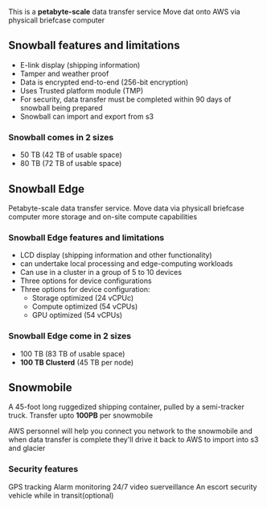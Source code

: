 This is a **petabyte-scale** data transfer service
Move dat onto AWS via physicall briefcase computer

## Snowball features and limitations
- E-link display (shipping information)
- Tamper and weather proof
- Data is encrypted end-to-end (256-bit encryption)
- Uses Trusted platform module (TMP)
- For security, data transfer must be completed within 90 days of snowball being prepared
- Snowball can import and export from s3

### Snowball comes in 2 sizes 
- 50 TB (42 TB of usable space)
- 80 TB (72 TB of usable space)

## Snowball Edge 
Petabyte-scale data transfer service.
Move data via physicall briefcase computer more storage and on-site compute capabilities

### Snowball Edge features and limitations
- LCD display (shipping information and other functionality)
- can undertake local processing and edge-computing workloads
- Can use in a cluster in a group of 5 to 10 devices 
- Three options for device configurations 
- Three options for device configuration: 
	- Storage optimized (24 vCPUc)
	- Compute optimized (54 vCPUs)
	- GPU optimized (54 vCPUs)

### Snowball Edge come in 2 sizes 
- 100 TB (83 TB of usable space)
- **100 TB Clusterd** (45 TB per node)


## Snowmobile 
A 45-foot long ruggedized shipping container, pulled by a semi-tracker truck.
Transfer upto **100PB** per snowmobile

AWS personnel will help you connect you network to the snowmobile and when data transfer is complete they'll drive it back to AWS to import into s3 and glacier

### Security features
GPS tracking 
Alarm monitoring
24/7 video suerveillance
An escort security vehicle while in transit(optional)

